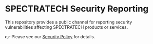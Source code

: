 # SPECTRATECH Security Reporting

This repository provides a public channel for reporting security vulnerabilities affecting SPECTRATECH products or services.

👉 Please see our [Security Policy](./SECURITY.md) for details.
